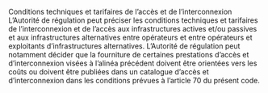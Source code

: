 Conditions techniques et tarifaires de l’accès et de l’interconnexion
L’Autorité de régulation peut préciser les conditions techniques et tarifaires de l’interconnexion et de l’accès aux infrastructures actives et/ou passives et aux infrastructures alternatives entre opérateurs et entre opérateurs et exploitants d’infrastructures alternatives.
L’Autorité de régulation peut notamment décider que la fourniture de certaines prestations d’accès et d’interconnexion visées à l’alinéa précédent doivent être orientées vers les coûts ou doivent être publiées dans un catalogue d’accès et d’interconnexion dans les conditions prévues à l’article 70 du présent code.